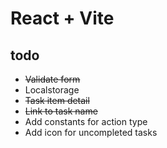 # React + Vite

## todo
- ~~Validate form~~
- Localstorage
- ~~Task item detail~~
- ~~Link to task name~~
- Add constants for action type
- Add icon for uncompleted tasks
